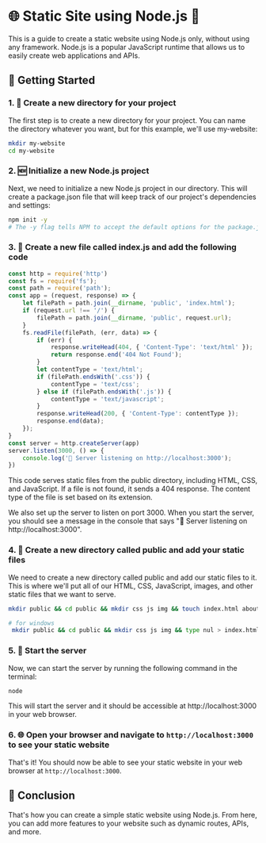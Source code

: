 # 🌐 Static Site using Node.js  🚀

This is a guide to create a static website using Node.js only, without using any framework. Node.js is a popular JavaScript runtime that allows us to easily create web applications and APIs.

## 🚀 Getting Started

### 1. 📁 Create a new directory for your project

The first step is to create a new directory for your project. You can name the directory whatever you want, but for this example, we'll use my-website:
```bash
mkdir my-website
cd my-website
```

### 2. 🆕 Initialize a new Node.js project

Next, we need to initialize a new Node.js project in our directory. This will create a package.json file that will keep track of our project's dependencies and settings:

```bash
npm init -y
# The -y flag tells NPM to accept the default options for the package.json file.
```



### 3. 📝 Create a new file called index.js and add the following code

```js
const http = require('http')
const fs = require('fs');
const path = require('path');
const app = (request, response) => {
    let filePath = path.join(__dirname, 'public', 'index.html');
    if (request.url !== '/') {
        filePath = path.join(__dirname, 'public', request.url);
    }
    fs.readFile(filePath, (err, data) => {
        if (err) {
            response.writeHead(404, { 'Content-Type': 'text/html' });
            return response.end('404 Not Found');
        }
        let contentType = 'text/html';
        if (filePath.endsWith('.css')) {
            contentType = 'text/css';
        } else if (filePath.endsWith('.js')) {
            contentType = 'text/javascript';
        }
        response.writeHead(200, { 'Content-Type': contentType });
        response.end(data);
    });
}
const server = http.createServer(app)
server.listen(3000, () => {
    console.log('🚀 Server listening on http://localhost:3000');
})
```
This code  serves static files from the public directory, including HTML, CSS, and JavaScript. If a file is not found, it sends a 404 response. The content type of the file is set based on its extension.

We also set up the server to listen on port 3000. When you start the server, you should see a message in the console that says "🚀 Server listening on http://localhost:3000".

### 4. 📂 Create a new directory called public and add your static files
We need to create a new directory called public and add our static files to it. This is where we'll put all of our HTML, CSS, JavaScript, images, and other static files that we want to serve.

```bash
mkdir public && cd public && mkdir css js img && touch index.html about.html contact.html home.html css/styles.css js/main.js

# for windows
 mkdir public && cd public && mkdir css js img && type nul > index.html && type nul > about.html && type nul > contact.html && type nul > home.html && mkdir css && mkdir js && type nul > css\styles.css && type nul > js\main.js
```
### 5. 🚀 Start the server
Now, we can start the server by running the following command in the terminal:
```bash
node 
```
This will start the server and it should be accessible at http://localhost:3000 in your web browser.

### 6. 🌐 Open your browser and navigate to `http://localhost:3000` to see your static website

That's it! You should now be able to see your static website in your web browser at `http://localhost:3000`.

## 🎉 Conclusion
That's how you can create a simple static website using Node.js. From here, you can add more features to your website such as dynamic routes, APIs, and more.

